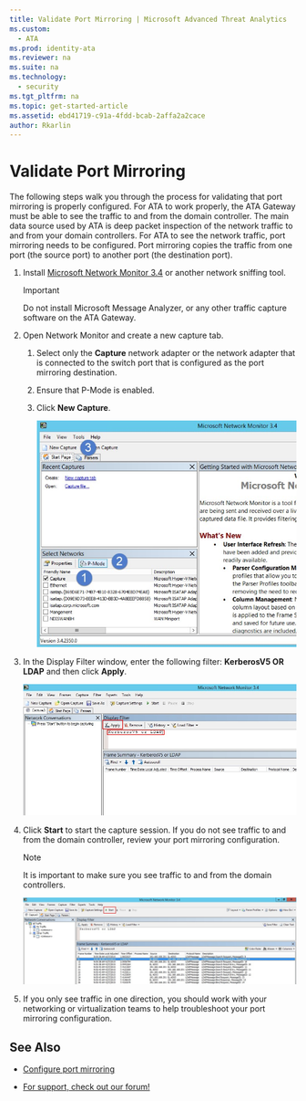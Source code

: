 ```yaml
---
title: Validate Port Mirroring | Microsoft Advanced Threat Analytics
ms.custom:
  - ATA
ms.prod: identity-ata
ms.reviewer: na
ms.suite: na
ms.technology:
  - security
ms.tgt_pltfrm: na
ms.topic: get-started-article
ms.assetid: ebd41719-c91a-4fdd-bcab-2affa2a2cace
author: Rkarlin
---
```

# Validate Port Mirroring
The following steps walk you through the process for validating that port mirroring is properly configured. For ATA to work properly, the ATA Gateway must be able to see the traffic to and from the domain controller. The main data source used by ATA is deep packet inspection of the network traffic to and from your domain controllers. For ATA to see the network traffic, port mirroring needs to be configured. Port mirroring copies the traffic from one port (the source port) to another port (the destination port).

1.  Install [Microsoft Network Monitor 3.4](http://www.microsoft.com/download/details.aspx?id=4865) or another network sniffing tool.

    > [!IMPORTANT]
    > Do not install Microsoft Message Analyzer, or any other traffic capture software on the ATA Gateway.

2.  Open Network Monitor and create a new capture tab.

    1.  Select only the **Capture** network adapter or the network adapter that is connected to the switch port that is configured as the port mirroring destination.

    2.  Ensure that P-Mode is enabled.

    3.  Click **New Capture**.

        ![](media/ATA-Port-Mirroring-Capture.jpg)

3.  In the Display Filter window, enter the following filter: **KerberosV5 OR LDAP** and then click **Apply**.

    ![](media/ATA-Port-Mirroring-filter-settings.jpg)

4.  Click **Start** to start the capture session. If you do not see traffic to and from the domain controller, review your port mirroring configuration.

    > [!NOTE]
    > It is important to make sure you see traffic to and from the domain controllers.
    >
    > ![](media/ATA-Port-Mirroring-Capture-traffic.jpg)

5.  If you only see traffic in one direction, you should work with your networking or virtualization teams to help troubleshoot your port mirroring configuration.

## See Also

- [Configure port mirroring](configure-port-mirroring.md)

- [For support, check out our forum!](https://social.technet.microsoft.com/Forums/security/en-US/home?forum=mata)
